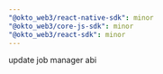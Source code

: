 ```yaml
---
"@okto_web3/react-native-sdk": minor
"@okto_web3/core-js-sdk": minor
"@okto_web3/react-sdk": minor
---
```


update job manager abi
